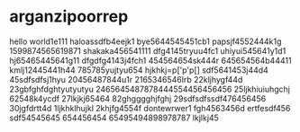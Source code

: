 # arganzipoorrep
hello world1e111
haloassdfb4eejk1
bye5644545451cb1
papsjf4552444k1g
1599874565619871
shakaka456541111
dfg4145tryuu4fc1
uhiyui545641y1d1
hj65465445641g11
dfgdfg4143j4fch1
454564654sk444r
645654564b44411
kmlj12445441h44
785785yujtyu654
hjkhkj=p['p'p[]
sdf5641453j44d4
45sdfsdfsj1hyu
20456487844u1r
2165346546lrb
22kljhygf44d
23gbfghfdghtyutyutyu
2465645487878444554456456456
25ljkhiuiuhgchj
62548k4ycdf
27lkjkj65464
82ghgggghjfghj
29sdfsdfssdf476456456
30jgfdrtt4d
1ljkhklhujkl
2khjfg4554f
dontewrwer1
fgh4563456d
ertfesdf456
sdf54545645
654456454
65495494898978787
lkjlkj45
